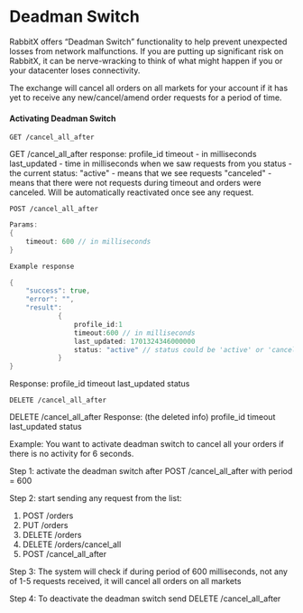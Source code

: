 # Deadman Switch

RabbitX offers “Deadman Switch” functionality to help prevent unexpected losses from network malfunctions. If you are putting up significant risk on RabbitX, it can be nerve-wracking to think of what might happen if you or your datacenter loses connectivity.

The exchange will cancel all orders on all markets for your account if it has yet to receive any new/cancel/amend order requests for a period of time.

#### Activating Deadman Switch&#x20;

```
GET /cancel_all_after
```

GET /cancel\_all\_after response: profile\_id timeout - in milliseconds last\_updated - time in milliseconds when we saw requests from you status - the current status: "active" - means that we see requests "canceled" - means that there were not requests during timeout and orders were canceled. Will be automatically reactivated once see any request.

```
POST /cancel_all_after
```

```go
Params:
{
    timeout: 600 // in milliseconds
}
```

```go
Example response

{
    "success": true,
    "error": "",
    "result":
            {
                profile_id:1
                timeout:600 // in milliseconds
                last_updated: 1701324346000000
                status: "active" // status could be 'active' or 'canceled'
            }
}
```



Response: profile\_id timeout last\_updated status

```
DELETE /cancel_all_after
```

DELETE /cancel\_all\_after Response: (the deleted info) profile\_id timeout last\_updated status

Example: You want to activate deadman switch to cancel all your orders if there is no activity for 6 seconds.

Step 1: activate the deadman switch after POST /cancel\_all\_after with period = 600

Step 2: start sending any request from the list:

1. POST /orders
2. PUT /orders
3. DELETE /orders
4. DELETE /orders/cancel\_all
5. POST /cancel\_all\_after

Step 3: The system will check if during period of 600 milliseconds, not any of 1-5 requests received, it will cancel all orders on all markets

Step 4: To deactivate the deadman switch send DELETE /cancel\_all\_after
